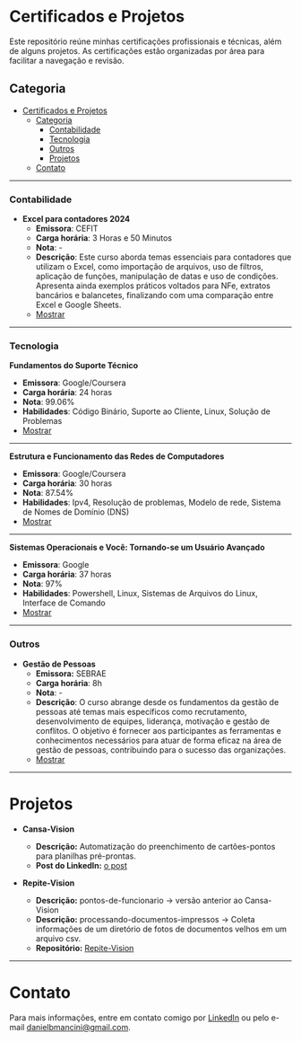 # Certificados e Projetos

Este repositório reúne minhas certificações profissionais e técnicas, além de alguns projetos. As certificações estão organizadas por área para facilitar a navegação e revisão.  

## Categoria

- [Certificados e Projetos](#certificados-e-projetos)
  - [Categoria](#categoria)
    - [Contabilidade](#contabilidade)
    - [Tecnologia](#tecnologia)
    - [Outros](#outros)
    - [Projetos](#projetos)
  - [Contato](#contato)

---

### Contabilidade

- **Excel para contadores 2024**
  - **Emissora**: CEFIT
  - **Carga horária**: 3 Horas e 50 Minutos
  - **Nota**: -
  - **Descrição**: Este curso aborda temas essenciais para contadores que utilizam o Excel, como importação de arquivos, uso de filtros, aplicação de funções, manipulação de datas e uso de condições. Apresenta ainda exemplos práticos voltados para NFe, extratos bancários e balancetes, finalizando com uma comparação entre Excel e Google Sheets.
  - [Mostrar](contabilidade/excel%20para%20contadores.pdf)

---

### Tecnologia

 **Fundamentos do Suporte Técnico**

- **Emissora**: Google/Coursera
- **Carga horária**: 24 horas
- **Nota**: 99.06%
- **Habilidades**: Código Binário, Suporte ao Cliente, Linux, Solução de Problemas
- [Mostrar](tecnologia.inf/suporte%20tecnico.pdf)

---
 **Estrutura e Funcionamento das Redes de Computadores**

- **Emissora**: Google/Coursera
- **Carga horária**: 30 horas  
- **Nota**: 87.54%  
- **Habilidades**: Ipv4, Resolução de problemas, Modelo de rede, Sistema de Nomes de Domínio (DNS)  
- [Mostrar](tecnologia.inf/est.%20funcionamento%20comp.pdf)

---
 **Sistemas Operacionais e Você: Tornando-se um Usuário Avançado**

- **Emissora**: Google
- **Carga horária**: 37 horas
- **Nota**: 97%
- **Habilidades**: Powershell, Linux, Sistemas de Arquivos do Linux, Interface de Comando
- [Mostrar](tecnologia.inf/sistemas%20operacionais.pdf)

---

### Outros

- **Gestão de Pessoas**  
  - **Emissora:** SEBRAE
  - **Carga horária**: 8h
  - **Nota**: -
  - **Descrição**: O curso abrange desde os fundamentos da gestão de pessoas até temas mais específicos como recrutamento, desenvolvimento de equipes, liderança, motivação e gestão de conflitos. O objetivo é fornecer aos participantes as ferramentas e conhecimentos necessários para atuar de forma eficaz na área de gestão de pessoas, contribuindo para o sucesso das organizações.
  - [Mostrar](outros/gestão%20de%20pessoas.pdf)

---

### <h1>Projetos</h1>

- **Cansa-Vision**
  - **Descrição:** Automatização do preenchimento de cartões-pontos para planilhas pré-prontas.
  - **Post do LinkedIn:** [o post](https://www.linkedin.com/posts/daniel-brambila-mancini_automaaexaeto-inteligaeanciaartificial-azurecomputervision-activity-7252196580638789632-OM3O?utm_source=share&utm_medium=member_desktop)
 
- **Repite-Vision**
  - **Descrição:** pontos-de-funcionario -> versão anterior ao Cansa-Vision
  - **Descrição:** processando-documentos-impressos -> Coleta informações de um diretório de fotos de documentos velhos em um arquivo csv.
  - **Repositório:**  [Repite-Vision](https://github.com/danielbmancini/Repite-AzureVision)

---

## <h1>Contato</h1>

Para mais informações, entre em contato comigo por [LinkedIn](https://www.linkedin.com/in/daniel-brambila-mancini/) ou pelo e-mail [danielbmancini@gmail.com](mailto:danielbmancini@gmail.com).

